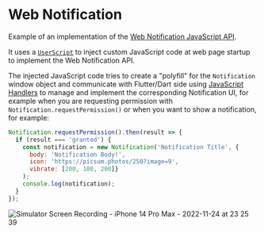 # Web Notification

Example of an implementation of the [Web Notification JavaScript API](https://developer.mozilla.org/en-US/docs/Web/API/Notifications_API).

It uses a [`UserScript`](https://inappwebview.dev/docs/webview/javascript/user-scripts) to inject custom JavaScript code
at web page startup to implement the Web Notification API.

The injected JavaScript code tries to create a "polyfill" for the `Notification` window object
and communicate with Flutter/Dart side using [JavaScript Handlers](https://inappwebview.dev/docs/webview/javascript/communication#JavaScript-Handlers)
to manage and implement the corresponding Notification UI,
for example when you are requesting permission with `Notification.requestPermission()`
or when you want to show a notification, for example:

```javascript
Notification.requestPermission().then(result => {
  if (result === 'granted') {
    const notification = new Notification('Notification Title', {
      body: 'Notification Body!',
      icon: 'https://picsum.photos/250?image=9',
      vibrate: [200, 100, 200]}
    );
    console.log(notification);
  }
});
```

![Simulator Screen Recording - iPhone 14 Pro Max - 2022-11-24 at 23 25 39](https://user-images.githubusercontent.com/5956938/203871695-7e183f76-36b3-4c5e-bb8f-a4581feb6391.gif)